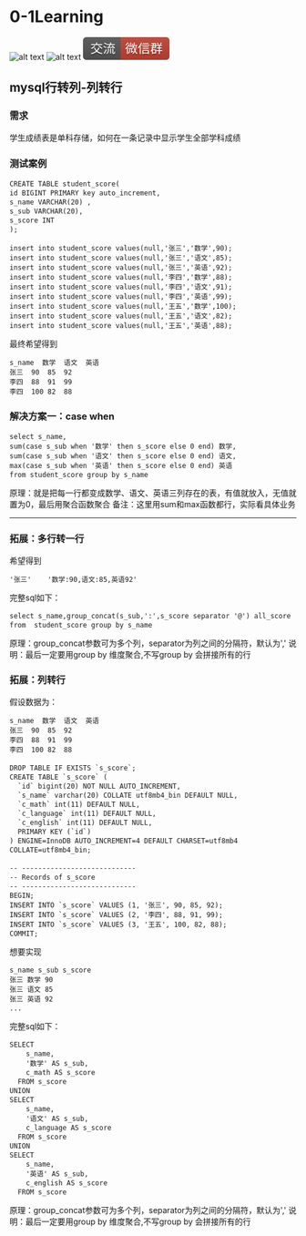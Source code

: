 # 0-1Learning

![alt text](../../static/common/svg/luoxiaosheng.svg "公众号")
![alt text](../../static/common/svg/luoxiaosheng_learning.svg "学习")
![alt text](../../static/common/svg/luoxiaosheng_wechat.svg "微信")


## mysql行转列-列转行

### 需求
学生成绩表是单科存储，如何在一条记录中显示学生全部学科成绩

### 测试案例
```
CREATE TABLE student_score(
id BIGINT PRIMARY key auto_increment,
s_name VARCHAR(20) ,
s_sub VARCHAR(20),
s_score INT 
);

insert into student_score values(null,'张三','数学',90);
insert into student_score values(null,'张三','语文',85);
insert into student_score values(null,'张三','英语',92);
insert into student_score values(null,'李四','数学',88);
insert into student_score values(null,'李四','语文',91);
insert into student_score values(null,'李四','英语',99);
insert into student_score values(null,'王五','数学',100);
insert into student_score values(null,'王五','语文',82);
insert into student_score values(null,'王五','英语',88);

```
最终希望得到
```
s_name	数学	语文	英语
张三	90	85	92
李四	88	91	99
李四	100	82	88
```

### 解决方案一：case when
```
select s_name,
sum(case s_sub when '数学' then s_score else 0 end) 数学,
sum(case s_sub when '语文' then s_score else 0 end) 语文,
max(case s_sub when '英语' then s_score else 0 end) 英语
from student_score group by s_name
```
原理：就是把每一行都变成数学、语文、英语三列存在的表，有值就放入，无值就置为0，最后用聚合函数聚合
备注：这里用sum和max函数都行，实际看具体业务

---

### 拓展：多行转一行
希望得到
```
'张三'    '数学:90,语文:85,英语92'
```
完整sql如下：
```
select s_name,group_concat(s_sub,':',s_score separator '@') all_score 
from  student_score group by s_name
```
原理：group_concat参数可为多个列，separator为列之间的分隔符，默认为','
说明：最后一定要用group by 维度聚合,不写group by 会拼接所有的行

### 拓展：列转行
假设数据为：
```
s_name	数学	语文	英语
张三	90	85	92
李四	88	91	99
李四	100	82	88

DROP TABLE IF EXISTS `s_score`;
CREATE TABLE `s_score` (
  `id` bigint(20) NOT NULL AUTO_INCREMENT,
  `s_name` varchar(20) COLLATE utf8mb4_bin DEFAULT NULL,
  `c_math` int(11) DEFAULT NULL,
  `c_language` int(11) DEFAULT NULL,
  `c_english` int(11) DEFAULT NULL,
  PRIMARY KEY (`id`)
) ENGINE=InnoDB AUTO_INCREMENT=4 DEFAULT CHARSET=utf8mb4 COLLATE=utf8mb4_bin;

-- ----------------------------
-- Records of s_score
-- ----------------------------
BEGIN;
INSERT INTO `s_score` VALUES (1, '张三', 90, 85, 92);
INSERT INTO `s_score` VALUES (2, '李四', 88, 91, 99);
INSERT INTO `s_score` VALUES (3, '王五', 100, 82, 88);
COMMIT;
```

想要实现
```
s_name s_sub s_score
张三 数学 90
张三 语文 85
张三 英语 92
...
```

完整sql如下：
```
SELECT
	s_name,
	'数学' AS s_sub,
	c_math AS s_score
  FROM s_score
UNION
SELECT
	s_name,
	'语文' AS s_sub,
	c_language AS s_score
  FROM s_score
UNION
SELECT
	s_name,
	'英语' AS s_sub,
	c_english AS s_score
  FROM s_score
```
原理：group_concat参数可为多个列，separator为列之间的分隔符，默认为','
说明：最后一定要用group by 维度聚合,不写group by 会拼接所有的行



